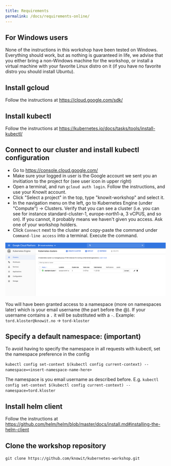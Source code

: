 ```yaml
---
title: Requirements
permalink: /docs/requirements-online/
---
```


## For Windows users

None of the instructions in this workshop have been tested on Windows. Everything should work, but as nothing is guaranteed in life, we advise that you either bring a non-Windows machine for the workshop, or install a virtual machine with your favorite Linux distro on it (if you have no favorite distro you should install Ubuntu).

## Install gcloud

Follow the instructions at <https://cloud.google.com/sdk/>

## Install kubectl

Follow the instructions at <https://kubernetes.io/docs/tasks/tools/install-kubectl/>

## Connect to our cluster and install kubectl configuration

* Go to <https://console.cloud.google.com/>
* Make sure your logged in user is the Google account we sent you an invitiation to the project for (see user icon in upper right)
* Open a terminal, and run `gcloud auth login`. Follow the instructions, and use your Knowit account.
* Click "Select a project" in the top, type "knowit-workshop" and select it.
* In the navigation menu on the left, go to Kubernetes Engine (under "Compute") -> Clusters. Verify that you
can see a cluster (i.e. you can see for instance standard-cluster-1, europe-north1-a, 3 vCPUS, and so on). If you
cannot, it probably means we haven't given you access. Ask one of your workshop holders.
* Click `Connect` next to the cluster and copy-paste the command under `Command-line access` into a terminal. Execute the command.

![google cloud project screenshot](../../assets/img/gcloud-project-dotkom.png)

You will have been granted access to a namespace (more on namespaces later) which is your email username (the part before the @). If your username contains a `.` it will be substituted with a `-`. 
Example: `tord.kloster@knowit.no` -> `tord-kloster`

## Specify a default namespace: (important)
To avoid having to specify the namespace in all requests with kubectl, set the namespace preference in the config

`kubectl config set-context $(kubectl config current-context) --namespace=<insert-namespace-name-here>`

The namespace is you email username as described before. E.g. `kubectl config set-context $(kubectl config current-context) --namespace=tord.kloster`

## Install helm client

Follow the instructions at <https://github.com/helm/helm/blob/master/docs/install.md#installing-the-helm-client>

## Clone the workshop repository

`git clone https://github.com/knowit/kubernetes-workshop.git`

